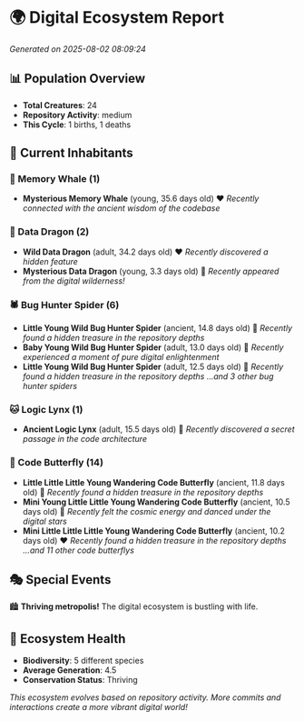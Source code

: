 # 🌍 Digital Ecosystem Report
*Generated on 2025-08-02 08:09:24*

## 📊 Population Overview
- **Total Creatures**: 24
- **Repository Activity**: medium
- **This Cycle**: 1 births, 1 deaths

## 👥 Current Inhabitants

### 🐋 Memory Whale (1)
- **Mysterious Memory Whale** (young, 35.6 days old) ❤️
  *Recently connected with the ancient wisdom of the codebase*

### 🐉 Data Dragon (2)
- **Wild Data Dragon** (adult, 34.2 days old) ❤️
  *Recently discovered a hidden feature*
- **Mysterious Data Dragon** (young, 3.3 days old) 💚
  *Recently appeared from the digital wilderness!*

### 🕷️ Bug Hunter Spider (6)
- **Little Young Wild Bug Hunter Spider** (ancient, 14.8 days old) 💛
  *Recently found a hidden treasure in the repository depths*
- **Baby Young Wild Bug Hunter Spider** (adult, 13.0 days old) 💛
  *Recently experienced a moment of pure digital enlightenment*
- **Little Young Wild Bug Hunter Spider** (adult, 12.5 days old) 💛
  *Recently found a hidden treasure in the repository depths*
  *...and 3 other bug hunter spiders*

### 🐱 Logic Lynx (1)
- **Ancient Logic Lynx** (adult, 15.5 days old) 💚
  *Recently discovered a secret passage in the code architecture*

### 🦋 Code Butterfly (14)
- **Little Little Little Young Wandering Code Butterfly** (ancient, 11.8 days old) 💛
  *Recently found a hidden treasure in the repository depths*
- **Mini Young Little Little Young Wandering Code Butterfly** (ancient, 10.5 days old) 💛
  *Recently felt the cosmic energy and danced under the digital stars*
- **Mini Little Little Little Young Wandering Code Butterfly** (ancient, 10.2 days old) ❤️
  *Recently found a hidden treasure in the repository depths*
  *...and 11 other code butterflys*

## 🎭 Special Events

🏙️ **Thriving metropolis!** The digital ecosystem is bustling with life.

## 🔬 Ecosystem Health
- **Biodiversity**: 5 different species
- **Average Generation**: 4.5
- **Conservation Status**: Thriving

*This ecosystem evolves based on repository activity. More commits and interactions create a more vibrant digital world!*